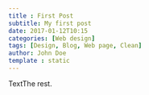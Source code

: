```yaml
---
title : First Post
subtitle: My first post
date: 2017-01-12T10:15
categories: [Web design]
tags: [Design, Blog, Web page, Clean]
author: John Doe
template : static
---
```


Text<!--more-->The rest.


